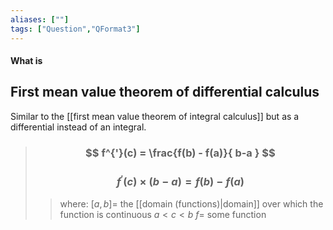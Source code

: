 ```yaml
---
aliases: [""]
tags: ["Question","QFormat3"]
---
```


#### What is
## First mean value theorem of differential calculus
Similar to the [[first mean value theorem of integral calculus]] but as a differential instead of an integral.

> ### $$ f^{'}(c) = \frac{f(b) - f(a)}{ b-a } $$
> ### $$ f^{'}(c) \times (b-a) = f(b) - f(a) $$ 
>> where:
>> $[a,b]=$ the [[domain (functions)|domain]] over which the function is continuous 
>> $a<c<b$
>> $f=$ some function


